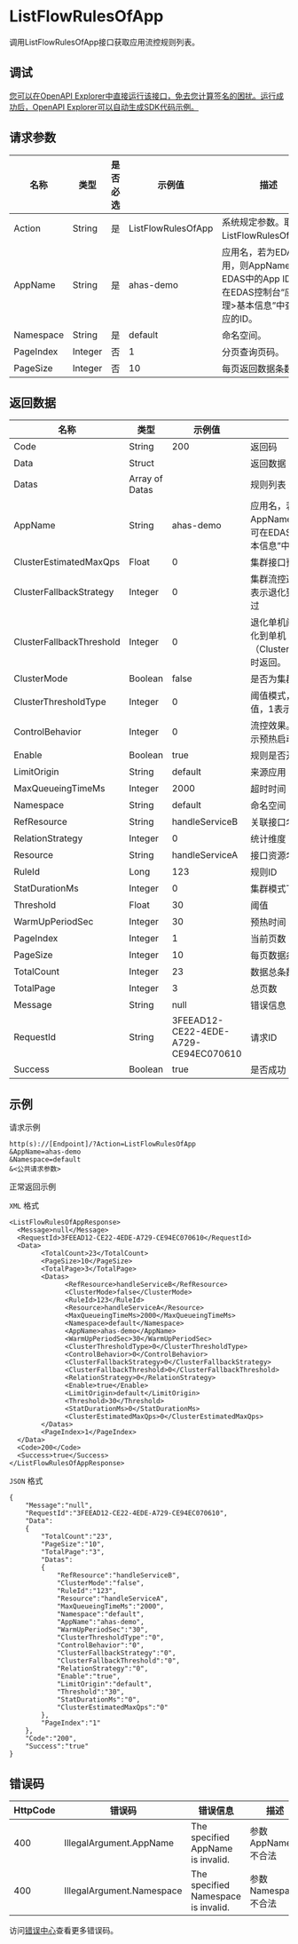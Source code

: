# ListFlowRulesOfApp

调用ListFlowRulesOfApp接口获取应用流控规则列表。

## 调试

[您可以在OpenAPI Explorer中直接运行该接口，免去您计算签名的困扰。运行成功后，OpenAPI Explorer可以自动生成SDK代码示例。](https://api.aliyun.com/#product=ahas-openapi&api=ListFlowRulesOfApp&type=RPC&version=2019-09-01)

## 请求参数

|名称|类型|是否必选|示例值|描述|
|--|--|----|---|--|
|Action|String|是|ListFlowRulesOfApp|系统规定参数。取值：ListFlowRulesOfApp。 |
|AppName|String|是|ahas-demo|应用名，若为EDAS应用，则AppName为EDAS中的App ID，可在EDAS控制台“应用管理\>基本信息”中查看对应的ID。 |
|Namespace|String|是|default|命名空间。 |
|PageIndex|Integer|否|1|分页查询页码。 |
|PageSize|Integer|否|10|每页返回数据条数。 |

## 返回数据

|名称|类型|示例值|描述|
|--|--|---|--|
|Code|String|200|返回码 |
|Data|Struct| |返回数据 |
|Datas|Array of Datas| |规则列表 |
|AppName|String|ahas-demo|应用名，若为EDAS应用，则AppName为EDAS中的App ID，可在EDAS控制台“应用管理\>基本信息”中查看对应的ID。 |
|ClusterEstimatedMaxQps|Float|0|集群接口预估最大QPS |
|ClusterFallbackStrategy|Integer|0|集群流控通信失败退化策略，0表示退化到单机，1表示直接通过 |
|ClusterFallbackThreshold|Integer|0|退化单机阈值，当退化策略为退化到单机（ClusterFallbackStrategy=0）时返回。 |
|ClusterMode|Boolean|false|是否为集群模式 |
|ClusterThresholdType|Integer|0|阈值模式，0表示单机均摊阈值，1表示集群阈值 |
|ControlBehavior|Integer|0|流控效果。0表示快速失败，1表示预热启动，2表示排队等待。 |
|Enable|Boolean|true|规则是否开启 |
|LimitOrigin|String|default|来源应用 |
|MaxQueueingTimeMs|Integer|2000|超时时间 |
|Namespace|String|default|命名空间 |
|RefResource|String|handleServiceB|关联接口名/入口资源名 |
|RelationStrategy|Integer|0|统计维度 |
|Resource|String|handleServiceA|接口资源名 |
|RuleId|Long|123|规则ID |
|StatDurationMs|Integer|0|集群模式下统计窗口时长 |
|Threshold|Float|30|阈值 |
|WarmUpPeriodSec|Integer|30|预热时间 |
|PageIndex|Integer|1|当前页数 |
|PageSize|Integer|10|每页数据条数 |
|TotalCount|Integer|23|数据总条数 |
|TotalPage|Integer|3|总页数 |
|Message|String|null|错误信息 |
|RequestId|String|3FEEAD12-CE22-4EDE-A729-CE94EC070610|请求ID |
|Success|Boolean|true|是否成功 |

## 示例

请求示例

```
http(s)://[Endpoint]/?Action=ListFlowRulesOfApp
&AppName=ahas-demo
&Namespace=default
&<公共请求参数>
```

正常返回示例

`XML` 格式

```
<ListFlowRulesOfAppResponse>
  <Message>null</Message>
  <RequestId>3FEEAD12-CE22-4EDE-A729-CE94EC070610</RequestId>
  <Data>
        <TotalCount>23</TotalCount>
        <PageSize>10</PageSize>
        <TotalPage>3</TotalPage>
        <Datas>
              <RefResource>handleServiceB</RefResource>
              <ClusterMode>false</ClusterMode>
              <RuleId>123</RuleId>
              <Resource>handleServiceA</Resource>
              <MaxQueueingTimeMs>2000</MaxQueueingTimeMs>
              <Namespace>default</Namespace>
              <AppName>ahas-demo</AppName>
              <WarmUpPeriodSec>30</WarmUpPeriodSec>
              <ClusterThresholdType>0</ClusterThresholdType>
              <ControlBehavior>0</ControlBehavior>
              <ClusterFallbackStrategy>0</ClusterFallbackStrategy>
              <ClusterFallbackThreshold>0</ClusterFallbackThreshold>
              <RelationStrategy>0</RelationStrategy>
              <Enable>true</Enable>
              <LimitOrigin>default</LimitOrigin>
              <Threshold>30</Threshold>
              <StatDurationMs>0</StatDurationMs>
              <ClusterEstimatedMaxQps>0</ClusterEstimatedMaxQps>
        </Datas>
        <PageIndex>1</PageIndex>
  </Data>
  <Code>200</Code>
  <Success>true</Success>
</ListFlowRulesOfAppResponse>
```

`JSON` 格式

```
{
    "Message":"null",
    "RequestId":"3FEEAD12-CE22-4EDE-A729-CE94EC070610",
    "Data":
    {
        "TotalCount":"23",
        "PageSize":"10",
        "TotalPage":"3",
        "Datas":
        {
            "RefResource":"handleServiceB",
            "ClusterMode":"false",
            "RuleId":"123",
            "Resource":"handleServiceA",
            "MaxQueueingTimeMs":"2000",
            "Namespace":"default",
            "AppName":"ahas-demo",
            "WarmUpPeriodSec":"30",
            "ClusterThresholdType":"0",
            "ControlBehavior":"0",
            "ClusterFallbackStrategy":"0",
            "ClusterFallbackThreshold":"0",
            "RelationStrategy":"0",
            "Enable":"true",
            "LimitOrigin":"default",
            "Threshold":"30",
            "StatDurationMs":"0",
            "ClusterEstimatedMaxQps":"0"
        },
        "PageIndex":"1"
    },
    "Code":"200",
    "Success":"true"
}
```

## 错误码

|HttpCode|错误码|错误信息|描述|
|--------|---|----|--|
|400|IllegalArgument.AppName|The specified AppName is invalid.|参数AppName不合法|
|400|IllegalArgument.Namespace|The specified Namespace is invalid.|参数Namespace不合法|

访问[错误中心](https://error-center.aliyun.com/status/product/ahas-openapi)查看更多错误码。

